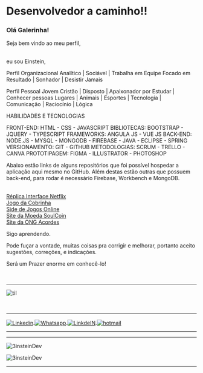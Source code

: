 # Desenvolvedor a caminho!!


### Olá Galerinha!

Seja bem vindo ao meu perfil, 

<br> eu sou Einstein,

Perfil Organizacional
Analítico | Sociável | Trabalha em Equipe 
Focado em Resultado | Sonhador | Desistir Jamais

Perfil Pessoal
Jovem Cristão | Disposto | Apaixonador por Estudar | Conhecer pessoas 
Lugares | Animais | Esportes | Tecnologia | Comunicação | Raciocínio | Lógica

HABILIDADES E TECNOLOGIAS

FRONT-END:  HTML - CSS - JAVASCRIPT 
BIBLIOTECAS:  BOOTSTRAP  - JQUERY - TYPESCRIPT
FRAMEWORKS: ANGULA JS - VUE JS
BACK-END: NODE.JS - MYSQL - MONGODB - FIREBASE - JAVA - ECLIPSE - SPRING
VERSIONAMENTO: GIT - GITHUB
METODOLOGIAS: SCRUM - TRELLO - CANVA 
PROTOTIPAGEM: FIGMA - ILLUSTRATOR - PHOTOSHOP

Abaixo estão links de alguns repositórios que foi possível hospedar a aplicação aqui mesmo no GitHub.
Além destas estão outras que possuem back-end, para rodar é necessário Firebase, Workbench e MongoDB.

<br> 
<a target="_blank" href="https://3insteindev.github.io/Netflix-Interface/">Réplica Interface Netflix</a>
<br> 
<a target="_blank" href="https://3insteindev.github.io/Jogo-da-Cobrinha/">Jogo da Cobrinha</a>
<br> 
<a target="_blank" href="https://3insteindev.github.io/SiteDeGames/">Side de Jogos Online</a>
<br> 
<a target="_blank" href="https://3insteindev.github.io/SoulCoin/">Site da Moeda SoulCoin</a>
<br> 
<a target="_blank" href="https://3insteindev.github.io/ONGAcordes/">Site da ONG Acordes</a>

Sigo aprendendo.

Pode fuçar a vontade, muitas coisas pra corrigir e melhorar, portanto aceito sugestões, correções, e indicações.



Será um Prazer enorme em conhecê-lo! 

<br> <hr>
![til](./meump4.gif)



<br> <hr>
<a target="_blank" href="https://www.linkedin.com/in/einstein-h-soares">



<img align = "center" alt = "Linkedin" color = "white" src = "https://img.shields.io/badge/LinkedIn-0077B5?style=for-the-badge&logo=linkedin&logoColor=white" />

</a>
<a target="_blank" href="https://api.whatsapp.com/send?phone=5519983972249">
  <img align = "center" alt = "Whatsapp" color = "white" src = "https://img.shields.io/badge/WhatsApp-25D366?style=for-the-badge&logo=whatsapp&logoColor=white" />
   
<a target="_blank" href="https://github.com/3insteinDev/">
  <img align = "center" alt = "LinkdeIN" src = "https://img.shields.io/badge/GitHub-100000?style=for-the-badge&logo=github&logoColor=white" />
</a>  

<a target="_blank" href="mailto:einstein.dev@hotmail.com">
  <img align = "center" alt = "hotmail" src = "https://img.shields.io/badge/hotmail-D14836?style=for-the-badge&logo=gmail&logoColor=white" />
</a>
  <br> <hr>

  

<hr>

<p> <img align = "center" src = "https://github-readme-stats.vercel.app/api/top-langs?username=3insteinDev&show_icons=true&locale=en&layout=compact" alt = "3insteinDev" /> </p>

<p> <img align = "center" src = "https://github-readme-stats.vercel.app/api?username=3insteinDev&show_icons=true&locale=en" alt = "3insteinDev" /> </p>

<hr>

